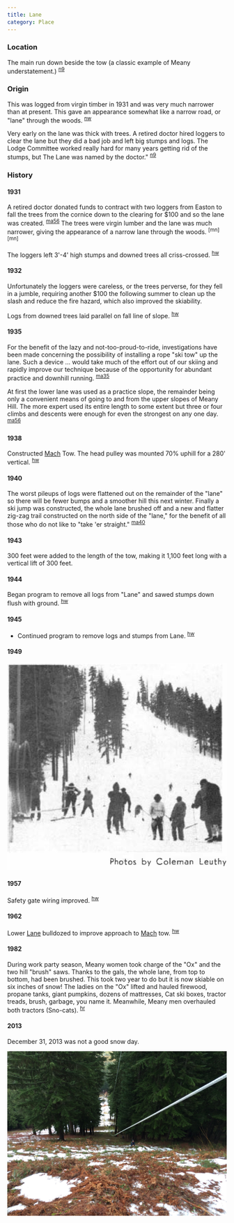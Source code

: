 ```yaml
---
title: Lane
category: Place
---
```

### Location

The main run down beside the tow (a classic example of Meany understatement.) <sup>[n9][]</sup>

### Origin

This was logged from virgin timber in 1931 and was very much narrower than at present. This gave an appearance somewhat like a narrow road, or "lane" through the woods. <sup>[nw][]</sup>

Very early on the lane was thick with trees. A retired doctor hired loggers to clear the lane but they did a bad job and left big stumps and logs. The Lodge Committee worked really hard for many years getting rid of the stumps, but The Lane was named by the doctor." <sup>[n9][]</sup>

### History

#### 1931

A retired doctor donated funds to contract with two loggers from Easton to fall the trees from the cornice down to the clearing for $100 and so the lane was created. <sup>[ma56][]</sup> The trees were virgin lumber and the lane was much narrower, giving the appearance of a narrow lane through the woods. <sup>[mn][mn]</sup>

The loggers left 3'-4' high stumps and downed trees all criss-crossed. <sup>[hw][]</sup>

#### 1932

Unfortunately the loggers were careless, or the trees perverse, for they fell in a jumble, requiring another $100 the following summer to clean up the slash and reduce the fire hazard, which also improved the skiability.

Logs from downed trees laid parallel on fall line of slope. <sup>[hw][]</sup>

#### 1935

For the benefit of the lazy and not-too-proud-to-ride, investigations have been made concerning the possibility of installing a rope "ski tow" up the lane. Such a device ... would take much of the effort out of our skiing and rapidly improve our technique because of the opportunity for abundant practice and downhill running. <sup>[ma35][ma35]</sup>

At first the lower lane was used as a practice slope, the remainder being only a convenient means of going to and from the upper slopes of Meany Hill. The more expert used its entire length to some extent but three or four climbs and descents were enough for even the strongest on any one day. <sup>[ma56][]</sup>

#### 1938

Constructed [Mach](Mach) Tow. The head pulley was mounted 70% uphill for a 280' vertical. <sup>[hw][]</sup>

#### 1940

The worst pileups of logs were flattened out on the remainder of the "lane" so there will be fewer bumps and a smoother hill this next winter. Finally a ski jump was constructed, the whole lane brushed off and a new and flatter zig-zag trail constructed on the north side of the "lane," for the benefit of all those who do not like to "take 'er straight." <sup>[ma40][]</sup>

#### 1943

300 feet were added to the length of the tow, making it 1,100 feet long with a vertical lift of 300 feet.

#### 1944

Began program to remove all logs from "Lane" and sawed stumps down flush with ground. <sup>[hw][]</sup>

#### 1945

- Continued program to remove logs and stumps from Lane. <sup>[hw][]</sup>

#### 1949

<img src="img/1949%20Meany%20Hill.png" alt="The Lane in 1949">

#### 1957

Safety gate wiring improved. <sup>[hw][]</sup>

#### 1962

Lower [Lane](Lane) bulldozed to improve approach to [Mach](Mach) tow. <sup>[hw][]</sup>

#### 1982

During work party season, Meany women took charge of the "Ox" and the two hill "brush" saws. Thanks to the gals, the whole lane, from top to bottom, had been brushed. This took two year to do but it is now skiable on six inches of snow! The ladies on the "Ox" lifted and hauled firewood, propane tanks, giant pumpkins, dozens of mattresses, Cat ski boxes, tractor treads, brush, garbage, you name it. Meanwhile, Meany men overhauled both tractors (Sno-cats). <sup>[hr][]</sup>

#### 2013

December 31, 2013 was not a good snow day.

<img src="img/2013%20Bare%20Lane%20at%20New%20Year.jpeg" alt="A sad non-snowy Lane on Dec 31, 2013">


[hr]: History-Reports "Meany History Reports, by Idona Kellogg"
[hw]: History-Walt "Meany History, by Walt Little"
[ma35]: Mountaineer-Annual#1935
[ma40]: Mountaineer-Annual#1940
[ma56]: Mountaineer-Annual#1956
[n9]: Names-2009 "Meany Names, by Brian Thompson & Emilio Marasco"
[nw]: Names-Walt "Meany Names by Walter Little, 1984"
